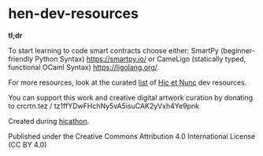 # hen-dev-resources

**tl;dr**

To start learning to code smart contracts choose either: SmartPy (beginner-friendly Python Syntax) https://smartpy.io/ or CameLigo (statically typed, functional OCaml Syntax) https://ligolang.org/. 

For more resources, look at the curated [list](list.md) of [Hic et Nunc](https://www.hicetnunc.art/) dev resources.

You can support this work and creative digital artwork curation by donating to crcrtn.tez / tz1ffYDwFHchNy5vA5isuCAK2yVxh4Ye9pnk

Created during [hicathon](https://www.hicathon.xyz/).

Published under the Creative Commons Attribution 4.0 International License (CC BY 4.0)

